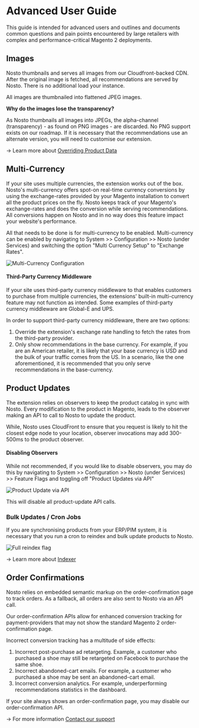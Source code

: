 # Advanced User Guide

This guide is intended for advanced users and outlines and documents common questions and pain points encountered by large retailers with complex and performance-critical Magento 2 deployments.

## Images

Nosto thumbnails and serves all images from our Cloudfront-backed CDN. After the original image is fetched, all recommendations are served by Nosto. There is no additional load your instance.

All images are thumbnailed into flattened JPEG images.

**Why do the images lose the transparency?**

As Nosto thumbnails all images into JPEGs, the alpha-channel \(transparency\) - as found on PNG images - are discarded. No PNG support exists on our roadmap. If it is necessary that the recommendations use an alternate version, you will need to customise our extension.

→ Learn more about [Overriding Product Data](overriding-or-extending-functionalities/overriding-product-data/)

## Multi-Currency

If your site uses multiple currencies, the extension works out of the box. Nosto's multi-currency offers spot-on real-time currency conversions by using the exchange-rates provided by your Magento installation to convert all the product prices on the fly. Nosto keeps track of your Magento's exchange-rates and does the conversion while serving recommendations. All conversions happen on Nosto and in no way does this feature impact your website's performance.

All that needs to be done is for multi-currency to be enabled. Multi-currency can be enabled by navigating to System &gt;&gt; Configuration &gt;&gt; Nosto \(under Services\) and switching the option "Multi Currency Setup" to "Exchange Rates".

![Multi-Currency Configuration](https://user-images.githubusercontent.com/2778820/49803115-9ba40580-fd57-11e8-8259-4a2626ec3504.png)

#### Third-Party Currency Middleware

If your site uses third-party currency middleware to that enables customers to purchase from multiple currencies, the extensions' built-in multi-currency feature may not function as intended. Some examples of third-party currency middleware are Global-E and UPS.

In order to support third-party currency middleware, there are two options:

1. Override the extension's exchange rate handling to fetch the rates from the third-party provider.
2. Only show recommendations in the base currency. For example, if you are an American retailer, it is likely that your base currency is USD and the bulk of your traffic comes from the US. In a scenario, like the one aforementioned, it is recommended that you only serve recommendations in the base-currency.

## Product Updates

The extension relies on observers to keep the product catalog in sync with Nosto. Every modification to the product in Magento, leads to the observer making an API to call to Nosto to update the product.

While, Nosto uses CloudFront to ensure that you request is likely to hit the closest edge node to your location, observer invocations may add 300-500ms to the product observer.

#### Disabling Observers

While not recommended, if you would like to disable observers, you may do this by navigating to System &gt;&gt; Configuration &gt;&gt; Nosto \(under Services\) &gt;&gt; Feature Flags and toggling off "Product Updates via API"

![Product Update via API](https://user-images.githubusercontent.com/2778820/49804730-07886d00-fd5c-11e8-9455-df3331b32be3.png)

This will disable all product-update API calls.

### Bulk Updates / Cron Jobs

If you are synchronising products from your ERP/PIM system, it is necessary that you run a cron to reindex and bulk update products to Nosto.

![Full reindex flag](https://user-images.githubusercontent.com/2778820/49804818-43233700-fd5c-11e8-82a5-59cb6ca0520d.png)

→ Learn more about [Indexer](../features/indexer/)

## Order Confirmations

Nosto relies on embedded semantic markup on the order-confirmation page to track orders. As a fallback, all orders are also sent to Nosto via an API call.

Our order-confirmation APIs allow for enhanced conversion tracking for payment-providers that may not show the standard Magento 2 order-confirmation page.

Incorrect conversion tracking has a multitude of side effects:

1. Incorrect post-purchase ad retargeting. Example, a customer who purchased a shoe may still be retargeted on Facebook to purchase the same shoe.
2. Incorrect abandoned-cart emails. For example, a customer who purchased a shoe may be sent an abandoned-cart email.
3. Incorrect conversion analytics. For example, underperforming recommendations statistics in the dashboard.

If your site always shows an order-confirmation page, you may disable our order-confirmation API.

→ For more information [Contact our support](mailto:support@nosto.com)

